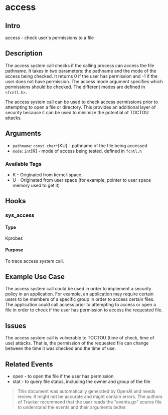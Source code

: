 
# access

## Intro
access - check user's permissions to a file


## Description
The access system call checks if the calling process can access the file pathname. It takes in two parameters: the pathname and the mode of the access being checked. It returns 0 if the user has permission and -1 if the user does not have permission. The access mode argument specifies which permissions should be checked. The different modes are defined in `<fcntl.h>`. 

The access system call can be used to check access permissions prior to attempting to open a file or directory. This provides an additional layer of security because it can be used to minimize the potential of TOCTOU attacks.

## Arguments
* `pathname`: `const char*`[KU] - pathname of the file being accessed
* `mode`: `int`[K] - mode of access being tested, defined in `fcntl.h`

### Available Tags
* K - Originated from kernel-space.
* U - Originated from user space (for example, pointer to user space memory used to get it)

## Hooks
### sys_access
#### Type
Kprobes 
#### Purpose
To trace access system call.

## Example Use Case
The access system call could be used in order to implement a security policy in an application. For example, an application may require certain users to be members of a specific group in order to access certain files. The application could call access prior to attempting to access or open a file in order to check if the user has permission to access the requested file. 

## Issues
The access system call is vulnerable to TOCTOU (time of check, time of use) attacks. That is, the permission of the requested file can change between the time it was checked and the time of use.

## Related Events
* open - to open the file if the user has permission
* stat - to query file status, including the owner and group of the file

> This document was automatically generated by OpenAI and needs review. It might
> not be accurate and might contain errors. The authors of Tracker recommend that
> the user reads the "events.go" source file to understand the events and their
> arguments better.
